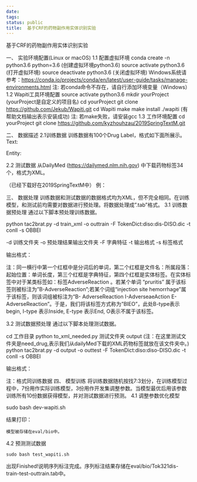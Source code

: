 ```yaml
---
date: 
tags: 
status: public
title:  基于CRF的药物副作用实体识别实验
---
```


基于CRF的药物副作用实体识别实验

一、	实验环境配置(Linux or macOS)
1.1	配置虚拟环境
conda create -n python3.6 python=3.6 (创建虚拟环境python3.6)
source activate python3.6 (打开虚拟环境)
source deactivate python3.6 (关闭虚拟环境)
Windows系统请参考：https://conda.io/projects/conda/en/latest/user-guide/tasks/manage-environments.html
注: 若conda命令不存在，请自行添加环境变量（Windows）
1.2	Wapiti工具环境配置
source activate python3.6
mkdir yourProject (yourProject是自定义的项目名)
cd yourProject
git clone https://github.com/Jekub/Wapiti.git
cd Wapiti
make
make install
./wapiti (有帮助文档输出表示安装成功)
注: 若make失败，请安装gcc
1.3	工作环境配置
cd yourProject
git clone https://github.com/kyzhouhzau/2019SpringTextM.git

二、	数据描述
2.1训练数据
训练数据有100个Drug Label，格式如下面所展示。 
Text:
 
Entity:
 
2.2 测试数据
从DailyMed (https://dailymed.nlm.nih.gov) 中下载药物标签34个，格式为XML。

（已经下载好在2019SpringTextM中）
例： 
 
三、	数据处理
训练数据和测试数据的数据格式均为XML，但不完全相同。在训练模型，和测试前均需要对数据进行预处理。将数据处理成”.tab”格式。
3.1 训练数据预处理
通过以下脚本预处理训练数据。


python tac2brat.py -d train_xml -o outtrain -F TokenDict:diso:dis-DISO.dic -t conll -s OBBEI

-d 训练文件夹 
-o 预处理结果输出文件夹
-F 字典特征
-t 输出格式
-s 标签格式

输出格式：
 

注：同一横行中第一个红框中是分词后的单词，第二个红框是文件名：所属段落：起始位置：单词长度，第三个红框是字典特征，第四个红框是实体标签。在实体标签中对于某类标签如：标签AdverseReaction 。若某个单词 “pruritis” 属于该标签则被标注为”B-AdverseReaction”;若某个词组“injection site hemorrhage”属于该标签，则该词组被标注为“B- AdverseReaction I-AdverseaeAction E-AdverseReaction”。于是，我们将该标签方式称为”BIEO”，此处B-type表示begin, I-type 表示Inside, E-type 表示End, O表示不属于该标签。

3.2 测试数据预处理
通过以下脚本处理测试数据。

cd 工作目录
python to_xml_needed.py 测试文件夹 output (注：在这里测试文件夹是need_drug,表示我们从dailyMed下载的XML药物标签就放在该文件夹中。)
python tac2brat.py -d output  -o outtest -F TokenDict:diso:diso-DISO.dic -t conll -s OBBEI

输出格式：
 
注：格式同训练数据
四、	模型训练
将训练数据随机按找7:3划分，在训练模型过程中，7份用作实际训练模型，3份用作开发集调整参数。当模型最优后用该参数训练所有10份数据获得模型，并对测试数据进行预测。
4.1 调整参数优化模型

sudo bash dev-wapiti.sh

结果打印：

 
	模型被存储在eval/bio中。
4.2 预测测试数据

	sudo bash test_wapiti.sh

 
	
出现Finished!说明序列标注完成。序列标注结果存储在eval/bio/Tok321dis-train-test-outtrain.tab中。
